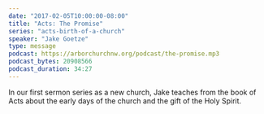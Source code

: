 ```yaml
---
date: "2017-02-05T10:00:00-08:00"
title: "Acts: The Promise"
series: "acts-birth-of-a-church"
speaker: "Jake Goetze"
type: message
podcast: https://arborchurchnw.org/podcast/the-promise.mp3
podcast_bytes: 20908566
podcast_duration: 34:27
---
```


In our first sermon series as a new church, Jake teaches from the book of Acts about the early days of the church and the gift of the Holy Spirit.

